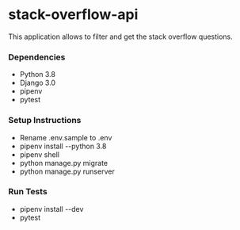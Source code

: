 # stack-overflow-api
This application allows to filter and get the stack overflow questions.

### Dependencies
* Python 3.8
* Django 3.0
* pipenv
* pytest

### Setup Instructions 
* Rename .env.sample to .env
* pipenv install --python 3.8
* pipenv shell
* python manage.py migrate
* python manage.py runserver

### Run Tests
* pipenv install --dev
* pytest
